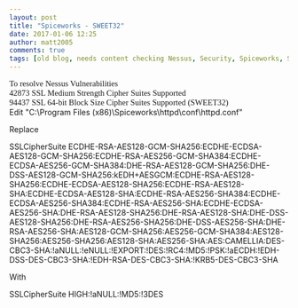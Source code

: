 ```yaml
---
layout: post
title: "Spiceworks - SWEET32"
date: 2017-01-06 12:25
author: matt2005
comments: true
tags: [old blog, needs content checking Nessus, Security, Spiceworks, SWEET32]
---
```

<p style="margin:0;font-family:Calibri;font-size:11pt;">To resolve Nessus Vulnerabilities</p>
<p style="margin:0;font-family:Calibri;font-size:11pt;">42873 SSL Medium Strength Cipher Suites Supported</p>
<p style="margin:0;font-family:Calibri;font-size:11pt;">94437 SSL 64-bit Block Size Cipher Suites Supported (SWEET32)</p>
<p style="margin:0;font-family:Calibri;font-size:11pt;"></p>
Edit "C:\Program Files (x86)\Spiceworks\httpd\conf\httpd.conf"

Replace

SSLCipherSuite ECDHE-RSA-AES128-GCM-SHA256:ECDHE-ECDSA-AES128-GCM-SHA256:ECDHE-RSA-AES256-GCM-SHA384:ECDHE-ECDSA-AES256-GCM-SHA384:DHE-RSA-AES128-GCM-SHA256:DHE-DSS-AES128-GCM-SHA256:kEDH+AESGCM:ECDHE-RSA-AES128-SHA256:ECDHE-ECDSA-AES128-SHA256:ECDHE-RSA-AES128-SHA:ECDHE-ECDSA-AES128-SHA:ECDHE-RSA-AES256-SHA384:ECDHE-ECDSA-AES256-SHA384:ECDHE-RSA-AES256-SHA:ECDHE-ECDSA-AES256-SHA:DHE-RSA-AES128-SHA256:DHE-RSA-AES128-SHA:DHE-DSS-AES128-SHA256:DHE-RSA-AES256-SHA256:DHE-DSS-AES256-SHA:DHE-RSA-AES256-SHA:AES128-GCM-SHA256:AES256-GCM-SHA384:AES128-SHA256:AES256-SHA256:AES128-SHA:AES256-SHA:AES:CAMELLIA:DES-CBC3-SHA:!aNULL:!eNULL:!EXPORT:!DES:!RC4:!MD5:!PSK:!aECDH:!EDH-DSS-DES-CBC3-SHA:!EDH-RSA-DES-CBC3-SHA:!KRB5-DES-CBC3-SHA

With

SSLCipherSuite HIGH:!aNULL:!MD5:!3DES
